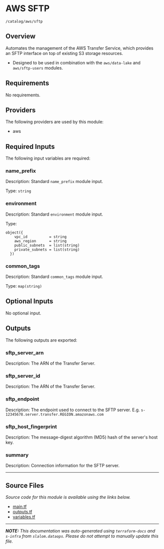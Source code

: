 # AWS SFTP

`/catalog/aws/sftp`

## Overview

Automates the management of the AWS Transfer Service, which
provides an SFTP interface on top of existing S3 storage resources.

- Designed to be used in combination with the `aws/data-lake` and `aws/sftp-users` modules.

## Requirements

No requirements.

## Providers

The following providers are used by this module:

- aws

## Required Inputs

The following input variables are required:

### name_prefix

Description: Standard `name_prefix` module input.

Type: `string`

### environment

Description: Standard `environment` module input.

Type:

```hcl
object({
    vpc_id          = string
    aws_region      = string
    public_subnets  = list(string)
    private_subnets = list(string)
  })
```

### common_tags

Description: Standard `common_tags` module input.

Type: `map(string)`

## Optional Inputs

No optional input.

## Outputs

The following outputs are exported:

### sftp_server_arn

Description: The ARN of the Transfer Server.

### sftp_server_id

Description: The ARN of the Transfer Server.

### sftp_endpoint

Description: The endpoint used to connect to the SFTP server. E.g. `s-12345678.server.transfer.REGION.amazonaws.com`

### sftp_host_fingerprint

Description: The message-digest algorithm (MD5) hash of the server's host key.

### summary

Description: Connection information for the SFTP server.

---

## Source Files

_Source code for this module is available using the links below._

- [main.tf](https://github.com/slalom-ggp/dataops-infra/tree/main//catalog/aws/sftp/main.tf)
- [outputs.tf](https://github.com/slalom-ggp/dataops-infra/tree/main//catalog/aws/sftp/outputs.tf)
- [variables.tf](https://github.com/slalom-ggp/dataops-infra/tree/main//catalog/aws/sftp/variables.tf)

---

_**NOTE:** This documentation was auto-generated using
`terraform-docs` and `s-infra` from `slalom.dataops`.
Please do not attempt to manually update this file._
